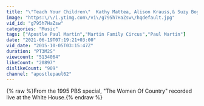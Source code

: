 ```yaml
---
title: "\"Teach Your Children\"  Kathy Mattea, Alison Krauss,& Suzy Boggus 1995"
image: "https:\/\/i.ytimg.com\/vi\/g795h7HaZsw\/hqdefault.jpg"
vid_id: "g795h7HaZsw"
categories: "Music"
tags: ["Apostle Paul Martin","Martin Family Circus","Paul Martin"]
date: "2021-06-19T07:19:21+03:00"
vid_date: "2015-10-05T03:15:47Z"
duration: "PT3M2S"
viewcount: "5134064"
likeCount: "20897"
dislikeCount: "909"
channel: "apostlepaul62"
---
```

{% raw %}From the 1995 PBS special, &quot;The Women Of Country&quot; recorded live at the White House.{% endraw %}
